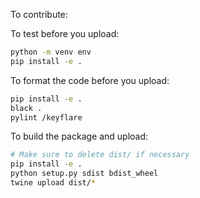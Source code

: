 To contribute:

To test before you upload:
```sh
python -m venv env
pip install -e .
```

To format the code before you upload:
```sh
pip install -e .
black .
pylint /keyflare
```

To build the package and upload:
```sh
# Make sure to delete dist/ if necessary
pip install -e .
python setup.py sdist bdist_wheel
twine upload dist/*
```
